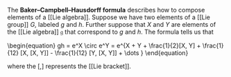 The **Baker–Campbell–Hausdorff formula** describes how to compose elements of a [[Lie algebra]]. Suppose we have two elements of a [[Lie group]] $G$, labeled $g$ and $h$. Further suppose that $X$ and $Y$ are elements of the [[Lie algebra]] $\mathfrak{g}$ that correspond to $g$ and $h$. The formula tells us that

\begin{equation}
gh = e^X \circ e^Y = e^{X + Y + \frac{1}{2}[X, Y] + \frac{1}{12} [X, [X, Y]] - \frac{1}{12} [Y, [X, Y]] + \dots }
\end{equation}

where the $[,]$ represents the [[Lie bracket]].